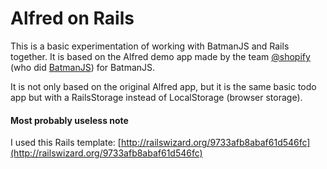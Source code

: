 # Alfred on Rails

This is a basic experimentation of working with BatmanJS and Rails together. It is based on the Alfred demo app made by the team [@shopify](http://github.com/shopify) (who did [BatmanJS](http://batmanjs.org)) for BatmanJS.

It is not only based on the original Alfred app, but it is the same basic todo app but with a RailsStorage instead of LocalStorage (browser storage).


#### Most probably useless note
I used this Rails template: [http://railswizard.org/9733afb8abaf61d546fc](http://railswizard.org/9733afb8abaf61d546fc)